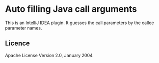 Auto filling Java call arguments
================================

This is an IntelliJ IDEA plugin. It guesses the call parameters by the callee parameter names.

Licence
-------
Apache License Version 2.0, January 2004
